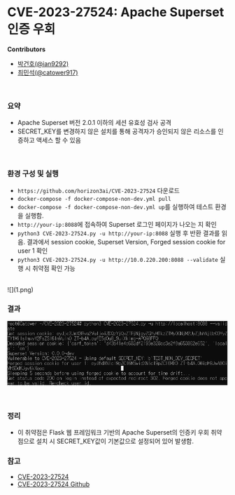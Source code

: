 # CVE-2023-27524: Apache Superset 인증 우회


**Contributors**

-   [박건호(@ian9292)](https://github.com/ian9292)
-   [최민석(@catower917)](httpsL//github.com/catower917)

<br/>

### 요약

-   Apache Superset 버전 2.0.1 이하의 세션 유효성 검사 공격
-   SECRET_KEY를 변경하지 않은 설치를 통해 공격자가 승인되지 않은 리소스를 인증하고 액세스 할 수 있음

<br/>

### 환경 구성 및 실행

-   `https://github.com/horizon3ai/CVE-2023-27524` 다운로드
-   `docker-compose -f docker-compose-non-dev.yml pull`
-   `docker-compose -f docker-compose-non-dev.yml up`를 실행하여 테스트 환경을 실행함.
-   `http://your-ip:8088`에 접속하여 Superset 로그인 페이지가 나오는 지 확인
-   `python3 CVE-2023-27524.py -u http://your-ip:8088` 실행 후 반환 결과를 읽음. 결과에서 session cookie, Superset Version, Forged session cookie for user 1 확인
-   `python3 CVE-2023-27524.py -u http://10.0.220.200:8088 --validate` 실행 시 취약점 확인 가능

<br/>
![](1.png)

### 결과

![](2.png)

<br/>

### 정리

-   이 취약점은 Flask 웹 프레임워크 기반의 Apache Superset의 인증키 우회 취약점으로 설치 시 SECRET_KEY값이 기본값으로 설정되어 있어 발생함. 

### 참고
-   [CVE-2023-27524](https://www.horizon3.ai/cve-2023-27524-insecure-default-configuration-in-apache-superset-leads-to-remote-code-execution)
- [CVE-2023-27524 Github](https://github.com/horizon3ai/CVE-2023-27524)